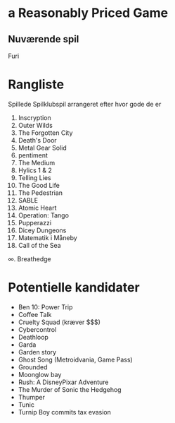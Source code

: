 # a Reasonably Priced Game

## Nuværende spil

Furi

# Rangliste

Spillede Spilklubspil arrangeret efter hvor gode de er

1. Inscryption
2. Outer Wilds
3. The Forgotten City
4. Death's Door
5. Metal Gear Solid
6. pentiment
7. The Medium
8. Hylics 1 & 2
9. Telling Lies
10. The Good Life
11. The Pedestrian
12. SABLE
13. Atomic Heart
14. Operation: Tango
15. Pupperazzi
16. Dicey Dungeons
17. Matematik i Måneby
18. Call of the Sea


∞. Breathedge


# Potentielle kandidater
- Ben 10: Power Trip
- Coffee Talk
- Cruelty Squad (kræver $$$)
- Cybercontrol
- Deathloop
- Garda
- Garden story
- Ghost Song (Metroidvania, Game Pass)
- Grounded
- Moonglow bay
- Rush: A DisneyPixar Adventure
- The Murder of Sonic the Hedgehog
- Thumper
- Tunic
- Turnip Boy commits tax evasion

